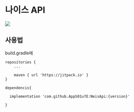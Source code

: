 # 나이스 API
[![](https://jitpack.io/v/AppS01u7E/NeisApi.svg)](https://jitpack.io/#AppS01u7E/NeisApi)


## 사용법
build.gradle에 


```**
repositories {
    ...
    
    maven { url 'https://jitpack.io' }
}

dependencis{

  implementation 'com.github.AppS01u7E:NeisApi:{version}'
  
}

